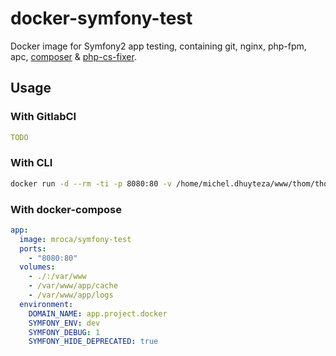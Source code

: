 # docker-symfony-test

Docker image for Symfony2 app testing, containing git, nginx, php-fpm, apc, [composer](https://getcomposer.org/) & [php-cs-fixer](https://github.com/FriendsOfPHP/PHP-CS-Fixer).

## Usage

### With GitlabCI

```yaml
TODO
```

### With CLI

```bash
docker run -d --rm -ti -p 8080:80 -v /home/michel.dhuyteza/www/thom/thom-platine:/var/www -e "SYMFONY_ENV=test" -e "SYMFONY_DEBUG=1" mroca/symfony-test
```

### With docker-compose

```yaml
app:
  image: mroca/symfony-test
  ports:
    - "8080:80"
  volumes:
    - ./:/var/www
    - /var/www/app/cache
    - /var/www/app/logs
  environment:
    DOMAIN_NAME: app.project.docker
    SYMFONY_ENV: dev
    SYMFONY_DEBUG: 1
    SYMFONY_HIDE_DEPRECATED: true
```
